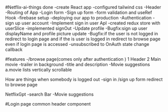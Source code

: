 #Netflix-ai-things done
-create React app
-configured tailwind css
-Header
-Routing of App
-Login form
-Sign up form
-form validation and useRef Hook
-firebase setup
-deploying our app to production
-Authentication -sign up user account
-Implement sign in user ApI
-created redux store with userSlice
-implemented signOut
-Update profile
-Bugfix:sign up user displayName and profile picture update
-Bugfix:if the user is not logged in redirect to login page and if the is user is logged in redirect to browse page even if login page is accessed
-unsubscribed to OnAuth state change callback

#features
-/browse page(comes only after authentication )
1 Header
2 Main movie
-trailer in background
-title and description
-Movie suggestions
a.movie lists vertically scrollable

How are things when somebody is logged out
-sign in /sign up form redirect to browse page

NetflixGpt
-search Bar
-Movie suggestions

#Login page
common header component
